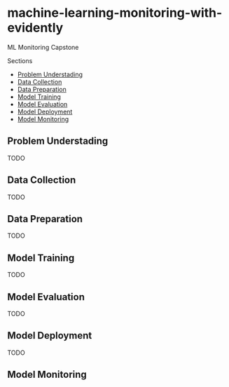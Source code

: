 # machine-learning-monitoring-with-evidently
ML Monitoring Capstone


Sections

* [Problem Understading](#problem-understading)
* [Data Collection](#data-collection)
* [Data Preparation](#data-preparation)
* [Model Training](#model-training)
* [Model Evaluation](#model-evaluation)
* [Model Deployment](#model-deployment)
* [Model Monitoring](#model-monitoring)

## Problem Understading

TODO

## Data Collection

TODO

## Data Preparation

TODO

## Model Training

TODO

## Model Evaluation

TODO

## Model Deployment

TODO

## Model Monitoring

